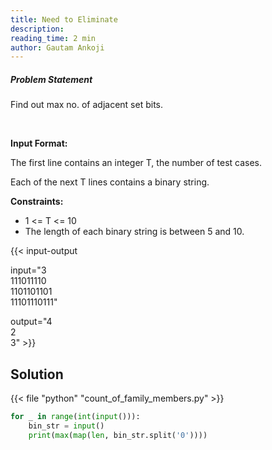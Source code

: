 ```yaml
---
title: Need to Eliminate
description:
reading_time: 2 min
author: Gautam Ankoji
---
```


##### Problem Statement

Find out max no. of adjacent set bits.

</br>

**Input Format:**

The first line contains an integer T, the number of test cases.

Each of the next T lines contains a binary string.

**Constraints:**

* 1 <= T <= 10
* The length of each binary string is between 5 and 10.

{{< input-output

input="3</br>111011110</br>1101101101</br>11101110111"

output="4</br>2</br>3" >}}

## Solution

<!-- **Approach:** -->

{{< file "python" "count_of_family_members.py" >}}

```py
for _ in range(int(input())):
    bin_str = input()
    print(max(map(len, bin_str.split('0'))))
```
